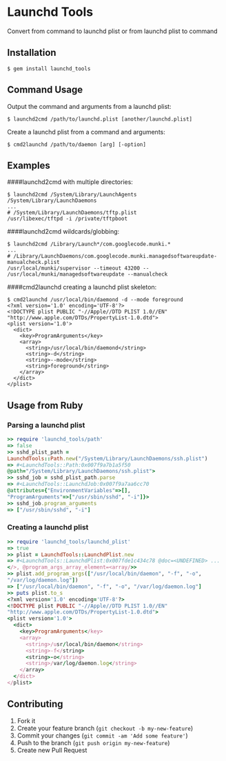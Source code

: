 # Launchd Tools

Convert from command to launchd plist or from launchd plist to command

## Installation

    $ gem install launchd_tools

## Command Usage

Output the command and arguments from a launchd plist:

    $ launchd2cmd /path/to/launchd.plist [another/launchd.plist]

Create a launchd plist from a command and arguments:

    $ cmd2launchd /path/to/daemon [arg] [-option]

## Examples

####launchd2cmd with multiple directories:

    $ launchd2cmd /System/Library/LaunchAgents /System/Library/LaunchDaemons
    ...
    # /System/Library/LaunchDaemons/tftp.plist
    /usr/libexec/tftpd -i /private/tftpboot

####launchd2cmd wildcards/globbing:

    $ launchd2cmd /Library/Launch*/com.googlecode.munki.*
    ...
    # /Library/LaunchDaemons/com.googlecode.munki.managedsoftwareupdate-manualcheck.plist
    /usr/local/munki/supervisor --timeout 43200 -- /usr/local/munki/managedsoftwareupdate --manualcheck

####cmd2launchd creating a launchd plist skeleton:

    $ cmd2launchd /usr/local/bin/daemond -d --mode foreground
    <?xml version='1.0' encoding='UTF-8'?>
    <!DOCTYPE plist PUBLIC "-//Apple//DTD PLIST 1.0//EN" "http://www.apple.com/DTDs/PropertyList-1.0.dtd">
    <plist version='1.0'>
      <dict>
        <key>ProgramArguments</key>
        <array>
          <string>/usr/local/bin/daemond</string>
          <string>-d</string>
          <string>--mode</string>
          <string>foreground</string>
        </array>
      </dict>
    </plist>

## Usage from Ruby

### Parsing a launchd plist

```ruby
>> require 'launchd_tools/path'
=> false
>> sshd_plist_path =
LaunchdTools::Path.new("/System/Library/LaunchDaemons/ssh.plist")
=> #<LaunchdTools::Path:0x007f9a7b1a5f50
@path="/System/Library/LaunchDaemons/ssh.plist">
>> sshd_job = sshd_plist_path.parse
=> #<LaunchdTools::LaunchdJob:0x007f9a7aa6cc70
@attributes={"EnvironmentVariables"=>[],
"ProgramArguments"=>["/usr/sbin/sshd", "-i"]}>
>> sshd_job.program_arguments
=> ["/usr/sbin/sshd", "-i"]
```

### Creating a launchd plist

```ruby
>> require 'launchd_tools/launchd_plist'
=> true
>> plist = LaunchdTools::LaunchdPlist.new
=> #<LaunchdTools::LaunchdPlist:0x007fde1c434c78 @doc=<UNDEFINED> ...
</>, @program_args_array_element=<array/>>
>> plist.add_program_args(["/usr/local/bin/daemon", "-f", "-o",
"/var/log/daemon.log"])
=> ["/usr/local/bin/daemon", "-f", "-o", "/var/log/daemon.log"]
>> puts plist.to_s
<?xml version='1.0' encoding='UTF-8'?>
<!DOCTYPE plist PUBLIC "-//Apple//DTD PLIST 1.0//EN"
"http://www.apple.com/DTDs/PropertyList-1.0.dtd">
<plist version='1.0'>
  <dict>
    <key>ProgramArguments</key>
    <array>
      <string>/usr/local/bin/daemon</string>
      <string>-f</string>
      <string>-o</string>
      <string>/var/log/daemon.log</string>
    </array>
  </dict>
</plist>
```


## Contributing

1. Fork it
2. Create your feature branch (`git checkout -b my-new-feature`)
3. Commit your changes (`git commit -am 'Add some feature'`)
4. Push to the branch (`git push origin my-new-feature`)
5. Create new Pull Request


